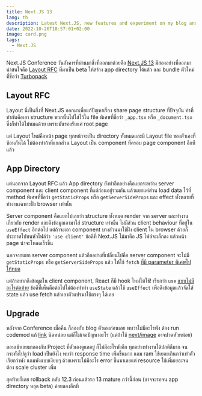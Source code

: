 ```yaml
---
title: Next.JS 13
lang: th
description: Latest Next.JS, new features and experiment on my blog and app that I'm maintaining.
date: 2022-10-26T18:57:01+02:00
image: card.png
tags:
  - Next.JS
---
```


Next.JS Conference วันอังคารที่ผ่านมาสิ่งที่ออกมาด้วยคือ [Next.JS 13](https://nextjs.org/blog/next-13) มีสองอย่างที่ออกมาน่าสนใจคือ [Layout RFC](https://nextjs.org/blog/layouts-rfc) ที่มาเป็น beta ให้สร้าง app directory ได้แล้ว และ bundle ตัวใหม่ที่ชื่อว่า [Turbopack](https://vercel.com/blog/turbopack)

## Layout RFC

Layout นี่เป็นสิ่งที่ Next.JS ออกมาเพื่อแก้ปัญหาเรื่อง share page structure ที่ปัจจุบัน ท่าที่ทำกันคือเอา structure พวกนั้นไปใส่ไว้ใน file พิเศษที่ชื่อว่า `_app.tsx` หรือ `_document.tsx` ซึ่งก็ทำได้ไม่หมดด้วย เพราะมันรองรับแค่ root page

แต่ Layout ใหม่คือหน้า page ทุกหน้าจะเป็น directory ทั้งหมดและมี Layout file ของตัวเองที่ซ้อนกันได้ ไม่ต้องทำถ้าที่แยกส่วน Layout เป็น component ที่ครอบ page component อีกทีแล้ว

## App Directory

แต่นอกจาก Layout RFC แล้ว App directory ยังทำอีกอย่างคือแยกระหว่าง server component และ client component ที่แต่ก่อนอยู่รวมกัน แล้วแยกแค่ส่วน load data ไว้ที่ method พิเศษที่ชื่อว่า `getStaticProps` หรือ `getServerSideProps` และ effect ทั้งหลายที่ทำงานเฉพาะฝั่ง browser เท่านั้น

Server component คือแยกไปเลยว่า structure ทั้งหมด render จาก server และทำงานเกี่ยวกับ render และดึงข้อมูลเอามาใส่ structure เท่านั้น ไม่มีส่วน client behaviour ที่อยู่ใน `useEffect` อีกต่อไป แต่ถ้าจะเอา component บางส่วนมาใช้ฝั่ง client ใน browser ด้วยก็ประกาศไปบนหัวไฟล์ว่า `'use client'` ข้อดีที่ Next.JS โม้มาคือ JS ไฟล์จะเล็กลง แล้วหน้า page น่าจะโหลดเร็วขึ้น

นอกจากแยก server component แล้วอีกอย่างที่เปลี่ยนไปคือ server component จะไม่มี `getStaticProps` หรือ `getServerSideProps` แล้ว ให้ใช้ `fetch` [ที่มี parameter พิเศษไปให้หมด](https://beta.nextjs.org/docs/data-fetching/fetching)

แต่ถ้าอยากดึงข้อมูลใน client component, React ก็มี hook ใหม่ให้ใช้! เรียกว่า `use` [แบบไม่มีอะไรต่อท้าย](https://beta.nextjs.org/docs/data-fetching/fetching#example-fetch-and-use-in-client-components) ข้อดีที่เห็นคือต่อไปไม่ต้องทำท่า `useState` แล้วใช้ `useEffect` เพื่อดึงข้อมูลแล้วจัดใส่ state แล้ว use fetch แล้วเอาตัวแปรมาใช้ตรงๆ ได้เลย

## Upgrade

หลังจาก Conference เมื่อคืน ก็ลองกับ blog ตัวเองก่อนเลย พบว่าไม่มีอะไรพัง ต้อง run codemod แก้ [link](https://beta.nextjs.org/docs/upgrade-guide/codemods#remove-a-tags-from-link-components-next-link) นิดหน่อย แต่ก็ไม่เจอปัญหาอะไร (แต่ถ้าใช้ [next/image](https://beta.nextjs.org/docs/upgrade-guide/codemods#rename-nextimage-imports-next-image-to-legacy-image) อาจปวดหัวหน่อย)

ตอนเช้าเลยมาลองกับ Project ที่ตัวเองดูแลอยู่ ก็ไม่มีอะไรพังอีก ทุกอย่างทำงานได้ปกติดีมาก จนกระทั่งไปดูว่า load เป็นยังไง พบว่า response time เพิ่มขึ้นมาก แถม ram ใช้เยอะเกินกว่าเท่าตัว เรียกว่าพัง แถมพังแบบเงียบๆ ด้วยเพราะไม่มีอะไร error ขึ้นมาเลยแต่ resource ใช้เพิ่มเยอะจนต้อง scale cluster เพิ่ม

สุดท้ายก็เลย rollback กลับ 12.3 ก่อนแล้วรอ 13 mature กว่านี้ก่อน (อาจจะรอจน app directory หลุด beta) ค่อยลองอีกที
